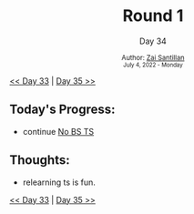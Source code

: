 <div align="center">
  <h1>Round 1</h1>
  <p>Day 34</p>
  <sub>
    Author: <a href="https://github.com/plskz" target="_blank">Zai Santillan</a>
    <br>
    <small>July 4, 2022 - Monday</small>
  </sub>
</div>

[<< Day 33](day033.md) | [Day 35 >>](day035.md)

## Today's Progress:

- continue [No BS TS](https://youtube.com/playlist?list=PLNqp92_EXZBJYFrpEzdO2EapvU0GOJ09n)

## Thoughts:

- relearning ts is fun.

[<< Day 33](day033.md) | [Day 35 >>](day035.md)
